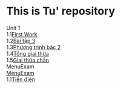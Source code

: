 # This is Tu' repository 
Unit 1</br>
    1.1<a href="https://github.com/FASTTRACKSE/FTJD1801_JavaCore/commit/11e9ee0a969add5a26bd194dad0e46cbacd49b94">First Work</a></br>
    1.2<a href="https://github.com/FASTTRACKSE/FTJD1801_JavaCore/commit/02ba354ddf064ede4e0659bd5eaf74af0347b6c3">Bài tập 3</a></br>
    1.3<a href="https://github.com/FASTTRACKSE/FTJD1801_JavaCore/commit/d8e2fd4143b3888343946daa2cbb4aa0a84c3ea7">Phương trình bậc 2</a></br>
    1.4<a href="https://github.com/FASTTRACKSE/FTJD1801_JavaCore/commit/0be1c80ca5e5177d47f6f5575905a0612da0adf7">Tổng giai thừa</a></br>
    1.5<a href="https://github.com/FASTTRACKSE/FTJD1801_JavaCore/commit/e35b1cbf3ecf2ba9e9ff3797d640ab9e3ad07584">Giai thừa chẵn</a></br>
MenuExam</br>
<a href="https://github.com/FASTTRACKSE/FTJD1801_JavaCore/commit/ea7f8fe1988f4afde5a122050b14b547e0a638b2">MenuExam</a></br>
    1.1<a href="https://github.com/FASTTRACKSE/FTJD1801_JavaCore/commit/265f7d675759507071d6f4f60f9b77c085459ad6">Tiền điện<a></br>
